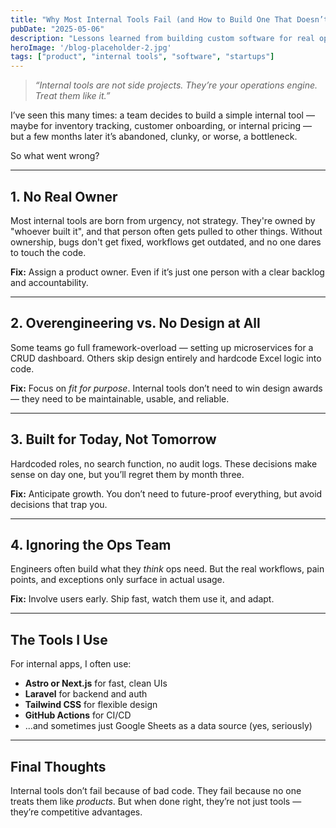 ```yaml
---
title: "Why Most Internal Tools Fail (and How to Build One That Doesn’t)"
pubDate: "2025-05-06"
description: "Lessons learned from building custom software for real operational problems"
heroImage: '/blog-placeholder-2.jpg'
tags: ["product", "internal tools", "software", "startups"]
---
```


> *“Internal tools are not side projects. They’re your operations engine. Treat them like it.”*

I’ve seen this many times: a team decides to build a simple internal tool — maybe for inventory tracking, customer onboarding, or internal pricing — but a few months later it’s abandoned, clunky, or worse, a bottleneck.

So what went wrong?

---

## 1. No Real Owner

Most internal tools are born from urgency, not strategy. They're owned by "whoever built it", and that person often gets pulled to other things. Without ownership, bugs don't get fixed, workflows get outdated, and no one dares to touch the code.

**Fix:** Assign a product owner. Even if it’s just one person with a clear backlog and accountability.

---

## 2. Overengineering vs. No Design at All

Some teams go full framework-overload — setting up microservices for a CRUD dashboard. Others skip design entirely and hardcode Excel logic into code.

**Fix:** Focus on *fit for purpose*. Internal tools don’t need to win design awards — they need to be maintainable, usable, and reliable.

---

## 3. Built for Today, Not Tomorrow

Hardcoded roles, no search function, no audit logs. These decisions make sense on day one, but you’ll regret them by month three.

**Fix:** Anticipate growth. You don’t need to future-proof everything, but avoid decisions that trap you.

---

## 4. Ignoring the Ops Team

Engineers often build what they *think* ops need. But the real workflows, pain points, and exceptions only surface in actual usage.

**Fix:** Involve users early. Ship fast, watch them use it, and adapt.

---

## The Tools I Use

For internal apps, I often use:
- **Astro or Next.js** for fast, clean UIs
- **Laravel** for backend and auth
- **Tailwind CSS** for flexible design
- **GitHub Actions** for CI/CD
- ...and sometimes just Google Sheets as a data source (yes, seriously)

---

## Final Thoughts

Internal tools don’t fail because of bad code. They fail because no one treats them like *products*. But when done right, they’re not just tools — they’re competitive advantages.
